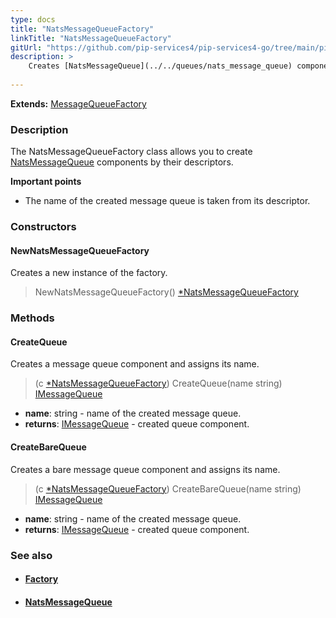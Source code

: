 ```yaml
---
type: docs
title: "NatsMessageQueueFactory"
linkTitle: "NatsMessageQueueFactory"
gitUrl: "https://github.com/pip-services4/pip-services4-go/tree/main/pip-services4-nats-go"
description: > 
    Creates [NatsMessageQueue](../../queues/nats_message_queue) components by their descriptors. 
    
---
```


**Extends:** [MessageQueueFactory](../../../messaging/build/message_queue_factory)

### Description

The NatsMessageQueueFactory class allows you to create [NatsMessageQueue](../../queues/nats_message_queue) components by their descriptors.

**Important points**
- The name of the created message queue is taken from its descriptor.

### Constructors

#### NewNatsMessageQueueFactory
Creates a new instance of the factory.
> NewNatsMessageQueueFactory() [*NatsMessageQueueFactory]()

### Methods

#### CreateQueue
Creates a message queue component and assigns its name.

> (c [*NatsMessageQueueFactory]()) CreateQueue(name string) [IMessageQueue](../../../messaging/queues/imessage_queue)

- **name**: string - name of the created message queue.
- **returns**: [IMessageQueue](../../../messaging/queues/imessage_queue) - created queue component.

#### CreateBareQueue
Creates a bare message queue component and assigns its name.

> (c [*NatsMessageQueueFactory]()) CreateBareQueue(name string) [IMessageQueue](../../../messaging/queues/imessage_queue)

- **name**: string - name of the created message queue.
- **returns**: [IMessageQueue](../../../messaging/queues/imessage_queue) - created queue component.


### See also
- #### [Factory](../../../components/build/factory)
- #### [NatsMessageQueue](../../queues/nats_message_queue)
